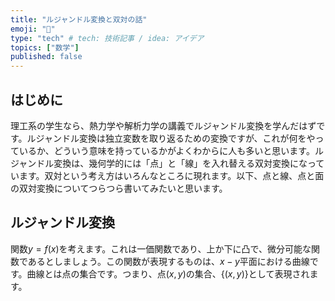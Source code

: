 ```yaml
---
title: "ルジャンドル変換と双対の話"
emoji: "🤖"
type: "tech" # tech: 技術記事 / idea: アイデア
topics: ["数学"]
published: false
---
```


## はじめに

理工系の学生なら、熱力学や解析力学の講義でルジャンドル変換を学んだはずです。ルジャンドル変換は独立変数を取り返るための変換ですが、これが何をやっているか、どういう意味を持っているかがよくわからに人も多いと思います。ルジャンドル変換は、幾何学的には「点」と「線」を入れ替える双対変換になっています。双対という考え方はいろんなところに現れます。以下、点と線、点と面の双対変換についてつらつら書いてみたいと思います。

## ルジャンドル変換

関数$y = f(x)$を考えます。これは一価関数であり、上か下に凸で、微分可能な関数であるとしましょう。この関数が表現するものは、$x-y$平面における曲線です。曲線とは点の集合です。つまり、点$(x,y)$の集合、$\{(x,y)\}$として表現されます。